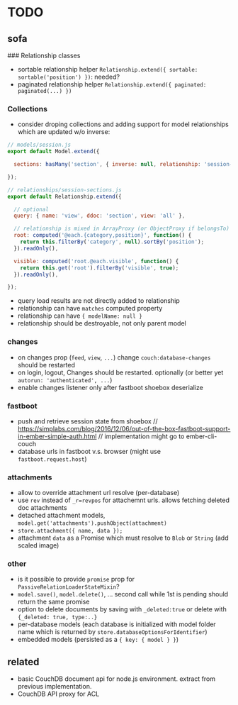 # TODO

## sofa

### Relationship classes

* sortable relationship helper `Relationship.extend({ sortable: sortable('position') })`: needed?
* paginated relationship helper `Relationship.extend({ paginated: paginated(...) })`

### Collections

* consider droping collections and adding support for model relationships which are updated w/o inverse:

``` javascript
// models/session.js
export default Model.extend({

  sections: hasMany('section', { inverse: null, relationship: 'session-sections' })

});
```

``` javascript
// relationships/session-sections.js
export default Relationship.extend({

  // optional
  query: { name: 'view', ddoc: 'section', view: 'all' },

  // relationship is mixed in ArrayProxy (or ObjectProxy if belongsTo)
  root: computed('@each.{category,position}', function() {
    return this.filterBy('category', null).sortBy('position');
  }).readOnly(),

  visible: computed('root.@each.visible', function() {
    return this.get('root').filterBy('visible', true);
  }).readOnly(),

});
```

* query load results are not directly added to relationship
* relationship can have `matches` computed property
* relationship can have `{ modelName: null }`
* relationship should be destroyable, not only parent model


### changes

* on changes prop (`feed`, `view`, `...`) change `couch:database-changes` should be restarted
* on login, logout, Changes should be restarted. optionally (or better yet `autorun: 'authenticated', ...`)
* enable changes listener only after fastboot shoebox deserialize

### fastboot

* push and retrieve session state from shoebox
  // https://simplabs.com/blog/2016/12/06/out-of-the-box-fastboot-support-in-ember-simple-auth.html
  // implementation might go to ember-cli-couch
* database urls in fastboot v.s. browser (might use `fastboot.request.host`)

### attachments

* allow to override attachment url resolve (per-database)
* use `rev` instead of `_r=revpos` for attachemnt urls. allows fetching deleted doc attachments
* detached attachment models, `model.get('attachments').pushObject(attachment)`
* `store.attachment({ name, data });`
* attachment `data` as a Promise which must resolve to `Blob` or `String` (add scaled image)

### other

* is it possible to provide `promise` prop for `PassiveRelationLoaderStateMixin`?
* `model.save()`, `model.delete()`, ... second call while 1st is pending should return the same promise
* option to delete documents by saving with `_deleted:true` or delete with `{_deleted: true, type:..}`
* per-database models (each database is initialized with model folder name which is returned by `store.databaseOptionsForIdentifier`)
* embedded models (persisted as a `{ key: { model } }`)

## related

* basic CouchDB document api for node.js environment. extract from previous implementation.
* CouchDB API proxy for ACL
